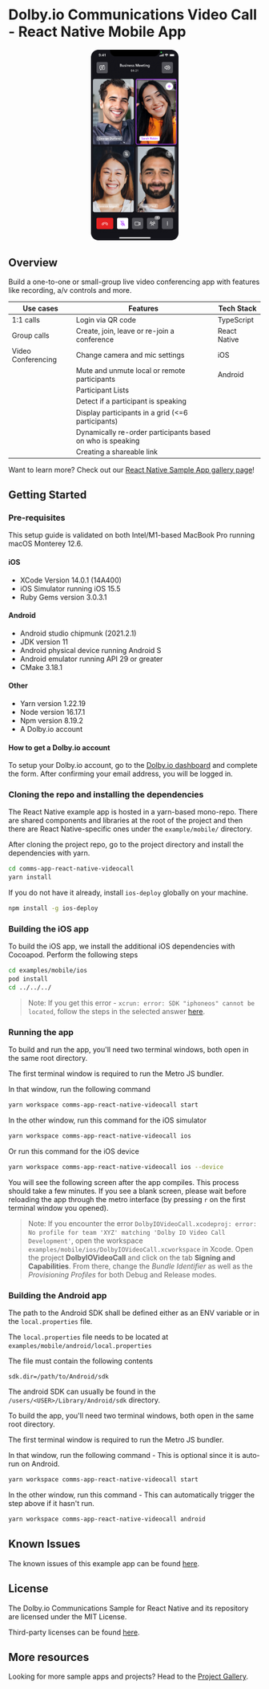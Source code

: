 # Dolby.io Communications Video Call - React Native Mobile App

<p align="center">
<img src="documentation/assets/banner%20image.png" width="175px" />
</p>

## Overview

Build a one-to-one or small-group live video conferencing app with features like recording, a/v controls and more.

| Use cases          | Features                                                   | Tech Stack   |
| ------------------ | ---------------------------------------------------------- | ------------ |
| 1:1 calls          | Login via QR code                                          | TypeScript   |
| Group calls        | Create, join, leave or re-join a conference                | React Native |
| Video Conferencing | Change camera and mic settings                             | iOS          |
|                    | Mute and unmute local or remote participants               | Android      |
|                    | Participant Lists                                          |              |
|                    | Detect if a participant is speaking                        |              |
|                    | Display participants in a grid (<=6 participants)          |              |
|                    | Dynamically re-order participants based on who is speaking |              |
|                    | Creating a shareable link                                  |              |

Want to learn more? Check out our [React Native Sample App gallery page](https://docs.dolby.io/communications-apis/docs/video-call)!

## Getting Started

### Pre-requisites

This setup guide is validated on both Intel/M1-based MacBook Pro running macOS Monterey 12.6.

#### iOS

* XCode Version 14.0.1 (14A400)
* iOS Simulator running iOS 15.5
* Ruby Gems version 3.0.3.1

#### Android

* Android studio chipmunk (2021.2.1)
* JDK version 11
* Android physical device running Android S
* Android emulator running API 29 or greater
* CMake 3.18.1

#### Other

* Yarn version 1.22.19
* Node version 16.17.1
* Npm version 8.19.2
* A Dolby.io account

#### How to get a Dolby.io account

To setup your Dolby.io account, go to the [Dolby.io dashboard](https://dashboard.dolby.io/signup/) and complete the form. After confirming your email address, you will be logged in.  

### Cloning the repo and installing the dependencies

The React Native example app is hosted in a yarn-based mono-repo. There are shared components and libraries at the root of the project and then there are React Native-specific ones under the `example/mobile/` directory.

After cloning the project repo, go to the project directory and install the dependencies with yarn.

```bash
cd comms-app-react-native-videocall
yarn install
```

If you do not have it already, install `ios-deploy` globally on your machine.

```bash
npm install -g ios-deploy
```

### Building the iOS app

To build the iOS app, we install the additional iOS dependencies with Cocoapod. Perform the following steps

```bash
cd examples/mobile/ios
pod install
cd ../../../
```

> Note: If you get this error - `xcrun: error: SDK "iphoneos" cannot be located`, follow the steps in the selected answer [here](https://stackoverflow.com/questions/68565356/xcrun-error-sdk-iphoneos-cannot-be-located).

### Running the app

To build and run the app, you'll need two terminal windows, both open in the same root directory.

The first terminal window is required to run the Metro JS bundler.

In that window, run the following command

```bash
yarn workspace comms-app-react-native-videocall start 
```

In the other window, run this command for the iOS simulator

```bash
yarn workspace comms-app-react-native-videocall ios
```

Or run this command for the iOS device

```bash
yarn workspace comms-app-react-native-videocall ios --device
```

You will see the following screen after the app compiles. This process should take a few minutes. If you see a blank screen, please wait before reloading the app through the metro interface (by pressing `r` on the first terminal window you opened).

> Note: If you encounter the error `DolbyIOVideoCall.xcodeproj: error: No profile for team 'XYZ' matching 'Dolby IO Video Call Development'`, open the workspace `examples/mobile/ios/DolbyIOVideoCall.xcworkspace` in Xcode. Open the project **DolbyIOVideoCall** and click on the tab **Signing and Capabilities**. From there, change the *Bundle Identifier* as well as the *Provisioning Profiles* for both Debug and Release modes.

### Building the Android app

The path to the Android SDK shall be defined either as an ENV variable or in the `local.properties` file.

The `local.properties` file needs to be located at `examples/mobile/android/local.properties`

The file must contain the following contents

```properties
sdk.dir=/path/to/Android/sdk
```

The android SDK can usually be found in the `/users/<USER>/Library/Android/sdk` directory.

To build the app, you'll need two terminal windows, both open in the same root directory.

The first terminal window is required to run the Metro JS bundler.

In that window, run the following command - This is optional since it is auto-run on Android.

```bash
yarn workspace comms-app-react-native-videocall start
```

In the other window, run this command - This can automatically trigger the step above if it hasn't run.

```bash
yarn workspace comms-app-react-native-videocall android
```

## Known Issues

The known issues of this example app can be found [here](KNOWN-ISSUES.md).

## License

The Dolby.io Communications Sample for React Native and its repository are licensed under the MIT License.

Third-party licenses can be found [here](third-party-licenses.json).

## More resources

Looking for more sample apps and projects? Head to the [Project Gallery](https://docs.dolby.io/communications-apis/page/gallery).
